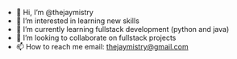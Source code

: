 - 👋 Hi, I’m @thejaymistry
- 👀 I’m interested in learning new skills
- 🌱 I’m currently learning fullstack development (python and java)
- 💞️ I’m looking to collaborate on fullstack projects
- 📫 How to reach me email: thejaymistry@gmail.com

<!---
thejaymistry/thejaymistry is a ✨ special ✨ repository because its `README.md` (this file) appears on your GitHub profile.
You can click the Preview link to take a look at your changes.
--->
